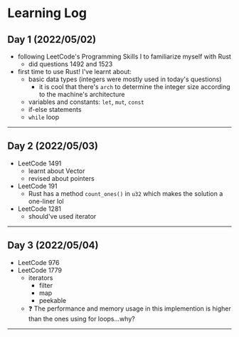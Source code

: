 # Learning Log

## Day 1 (2022/05/02)

- following LeetCode's Programming Skills I to familiarize myself with Rust
  - did questions 1492 and 1523
- first time to use Rust! I've learnt about:
  - basic data types (integers were mostly used in today's questions)
    - it is cool that there's `arch` to determine the integer size according to the machine's architecture
  - variables and constants: `let`, `mut`, `const`
  - if-else statements
  - `while` loop

---

## Day 2 (2022/05/03)

- LeetCode 1491
  - learnt about Vector
  - revised about pointers
- LeetCode 191
  - Rust has a method `count_ones()` in `u32` which makes the solution a one-liner lol
- LeetCode 1281
  - should've used iterator

---

## Day 3 (2022/05/04)

- LeetCode 976
- LeetCode 1779
  - iterators
    - filter
    - map
    - peekable
  - :question: The performance and memory usage in this implemention is higher than the ones using for loops...why?

---

